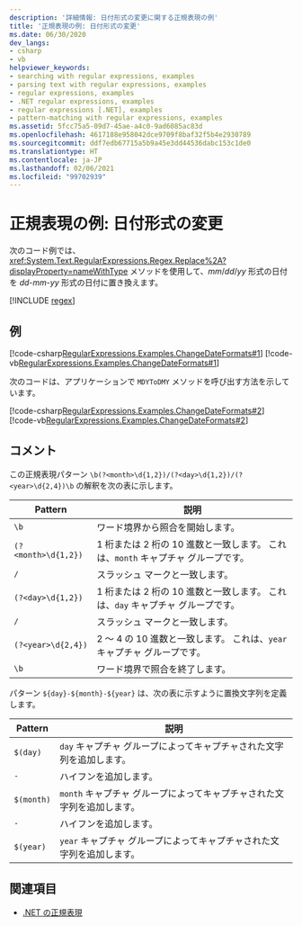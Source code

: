 ```yaml
---
description: '詳細情報: 日付形式の変更に関する正規表現の例'
title: '正規表現の例: 日付形式の変更'
ms.date: 06/30/2020
dev_langs:
- csharp
- vb
helpviewer_keywords:
- searching with regular expressions, examples
- parsing text with regular expressions, examples
- regular expressions, examples
- .NET regular expressions, examples
- regular expressions [.NET], examples
- pattern-matching with regular expressions, examples
ms.assetid: 5fcc75a5-09d7-45ae-a4c0-9ad6085ac83d
ms.openlocfilehash: 4617188e958042dce9709f8baf32f5b4e2930789
ms.sourcegitcommit: ddf7edb67715a5b9a45e3dd44536dabc153c1de0
ms.translationtype: HT
ms.contentlocale: ja-JP
ms.lasthandoff: 02/06/2021
ms.locfileid: "99702939"
---
```

# <a name="regular-expression-example-changing-date-formats"></a>正規表現の例: 日付形式の変更

次のコード例では、<xref:System.Text.RegularExpressions.Regex.Replace%2A?displayProperty=nameWithType> メソッドを使用して、*mm*/*dd*/*yy* 形式の日付を *dd*-*mm*-*yy* 形式の日付に置き換えます。  

[!INCLUDE [regex](../../../includes/regex.md)]

## <a name="example"></a>例  

 [!code-csharp[RegularExpressions.Examples.ChangeDateFormats#1](../../../samples/snippets/csharp/VS_Snippets_CLR/RegularExpressions.Examples.ChangeDateFormats/cs/Example_ChangeDateFormats1.cs#1)]
 [!code-vb[RegularExpressions.Examples.ChangeDateFormats#1](../../../samples/snippets/visualbasic/VS_Snippets_CLR/RegularExpressions.Examples.ChangeDateFormats/vb/Example_ChangeDateFormats1.vb#1)]  
  
 次のコードは、アプリケーションで `MDYToDMY` メソッドを呼び出す方法を示しています。  
  
 [!code-csharp[RegularExpressions.Examples.ChangeDateFormats#2](../../../samples/snippets/csharp/VS_Snippets_CLR/RegularExpressions.Examples.ChangeDateFormats/cs/Example_ChangeDateFormats1.cs#2)]
 [!code-vb[RegularExpressions.Examples.ChangeDateFormats#2](../../../samples/snippets/visualbasic/VS_Snippets_CLR/RegularExpressions.Examples.ChangeDateFormats/vb/Example_ChangeDateFormats1.vb#2)]  
  
## <a name="comments"></a>コメント  

 この正規表現パターン `\b(?<month>\d{1,2})/(?<day>\d{1,2})/(?<year>\d{2,4})\b` の解釈を次の表に示します。  
  
|Pattern|説明|  
|-------------|-----------------|  
|`\b`|ワード境界から照合を開始します。|  
|`(?<month>\d{1,2})`|1 桁または 2 桁の 10 進数と一致します。 これは、`month` キャプチャ グループです。|  
|`/`|スラッシュ マークと一致します。|  
|`(?<day>\d{1,2})`|1 桁または 2 桁の 10 進数と一致します。 これは、`day` キャプチャ グループです。|  
|`/`|スラッシュ マークと一致します。|  
|`(?<year>\d{2,4})`|2 ～ 4 の 10 進数と一致します。 これは、`year` キャプチャ グループです。|  
|`\b`|ワード境界で照合を終了します。|  
  
 パターン `${day}-${month}-${year}` は、次の表に示すように置換文字列を定義します。  
  
|Pattern|説明|  
|-------------|-----------------|  
|`$(day)`|`day` キャプチャ グループによってキャプチャされた文字列を追加します。|  
|`-`|ハイフンを追加します。|  
|`$(month)`|`month` キャプチャ グループによってキャプチャされた文字列を追加します。|  
|`-`|ハイフンを追加します。|  
|`$(year)`|`year` キャプチャ グループによってキャプチャされた文字列を追加します。|  
  
## <a name="see-also"></a>関連項目

- [.NET の正規表現](regular-expressions.md)
